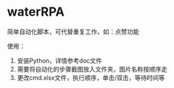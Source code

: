 # waterRPA
简单自动化脚本，可代替重复工作，如：点赞功能

使用：
  1. 安装Python，详情参考doc文件
  2. 需要将自动化的步骤截图放入文件夹，图片名称按顺序走
  3. 更改cmd.xlsx文件，执行顺序，单击/双击，等待时间等